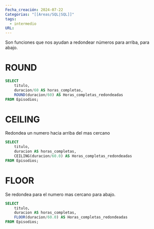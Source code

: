 ```yaml
---
Fecha_creación: 2024-07-22
Categorias: "[[Areas/SQL|SQL]]"
tags:
  - intermedio
URL:
---
```


Son funciones que nos ayudan a redondear números para arriba, para abajo.


# ROUND


```SQL
SELECT 
	titulo,
	duracion/60 AS horas_completas,
	ROUND(duracion/60) AS Horas_completas_redondeadas
FROM Episodios;
```

# CEILING

Redondea un numero hacia arriba del mas cercano

```sql
SELECT 
	titulo,
	duracion AS horas_completas,
	CEILING(duracion/60.0) AS Horas_completas_redondeadas
FROM Episodios;
```

# FLOOR

Se redondea para el numero mas cercano para abajo. 

```SQL
SELECT 
	titulo,
	duracion AS horas_completas,
	FLOOR(duracion/60.0) AS Horas_completas_redondeadas
FROM Episodios;
```
